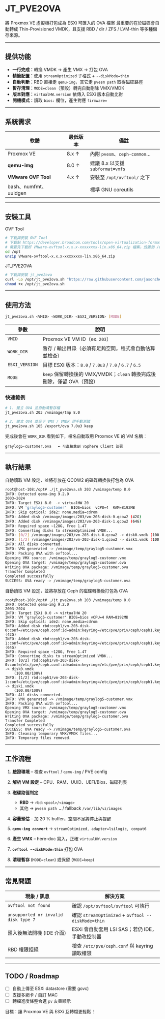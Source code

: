 # JT_PVE2OVA 

將 Proxmox VE 虛擬機打包成為 ESXi 可匯入的 OVA 檔案
最重要的在於磁碟會自動轉成 Thin-Provisioned VMDK，且支援 RBD / dir / ZFS / LVM-thin 等多種儲存來源。

---

## 提供功能

- **一行完成**：轉換 VMDK → 產生 VMX → 打包 OVA  
- **精簡配置**：使用 `streamOptimized` 子格式 + `--diskMode=thin`
- **自動判斷**：RBD 直接走 `qemu-img`，其它走 `pvesm path` 取得磁碟路徑
- **暫存清理**：`MODE=clean`（預設）轉完自動刪除 VMX/VMDK  
- **版本對應**：`virtualHW.version` 依傳入 ESXi 版本自動比對  
- **開機模式**：讀取 `bios:` 欄位，產生對應 `firmware=`  

---

## 系統需求

| 軟體                | 最低版本 | 備註                                   |
|---------------------|---------|----------------------------------------|
| Proxmox VE          | 8.x ↑   | 內附 `pvesm`、`ceph-common`…           |
| **qemu-img**        | 8.0 ↑   | 建議 8.x 以支援 `subformat=vmfs`       |
| **VMware OVF Tool** | 4.x ↑   | 安裝至 `/opt/ovftool/` 之下         |
| bash、numfmt、uuidgen|         | 標準 GNU coreutils                     |

---

## 安裝工具


OVF Tool
```bash
# 下載與安裝 OVF Tool
# 下載點 https://developer.broadcom.com/tools/open-virtualization-format-ovf-tool/latest
# 需要先下載好 VMware-ovftool-x.x.x-xxxxxxxx-lin.x86_64.zip 檔案，放置到 /opt/
cd /opt
unzip VMware-ovftool-x.x.x-xxxxxxxx-lin.x86_64.zip
```

JT_PVE2OVA
```bash
# 下載與安裝 jt_pve2ova
curl -Lo /opt/jt_pve2ova.sh "https://raw.githubusercontent.com/jasoncheng7115/it-scripts/refs/heads/master/jt_pve2ova/jt_pve2ova.sh"
chmod +x /opt/jt_pve2ova.sh
```

---

## 使用方法

```bash
jt_pve2ova.sh <VMID> <WORK_DIR> <ESXI_VERSION> [MODE]
```

| 參數             | 說明                                                 |
| -------------- | -------------------------------------------------- |
| `VMID`         | Proxmox VE VM ID（ex. `203`）                               |
| `WORK_DIR`     | 暫存 / 輸出目錄（必須有足夠空間，程式會自動估算並檢查）          |
| `ESXI_VERSION` | 目標 ESXi 版本：`8.0` / `7.0u3` / `7.0` / `6.7` / `6.5` |
| `MODE`         | `keep` 保留轉換後的 VMX/VMDK；`clean` 轉換完成後刪除，僅留 OVA（預設）                |

### 快速範例

```bash
# 1. 建立 OVA 並自動清暫存檔
jt_pve2ova.sh 203 /vmimage/tmp 8.0

# 2. 建立 OVA 並留下 VMX / VMDK 供手動測試
jt_pve2ova.sh 105 /export/ova 7.0u3 keep
```

完成後會在 `WORK_DIR` 看到如下，檔名自動取用 Proxmox VE 的 VM 名稱：

```
graylog5-customer.ova   ← 可直接拿到 vSphere Client 部署
```

---

## 執行結果


自動讀取 VM 設定，並將存放在 QCOW2 的磁碟轉換後打包為 OVA
```bash
root@host-108:/opt# ./jt_pve2ova.sh 203 /vmimage/temp 8.0
INFO: Detected qemu-img 9.2.0
2003–2024
INFO: Target ESXi 8.0  -> virtualHW 20
INFO: VM 'graylog5-customer'  BIOS=bios  vCPU=4  RAM=8192MB
INFO: Skip optical: ide2: none,media=cdrom
INFO: Added disk /vmimage/images/203/vm-203-disk-0.qcow2 (42G)
INFO: Added disk /vmimage/images/203/vm-203-disk-1.qcow2 (64G)
INFO: Required space ~128G, Free 1.4T
INFO: Converting disks to streamOptimized VMDK...
INFO: [0/2] /vmimage/images/203/vm-203-disk-0.qcow2 -> disk0.vmdk (100.00/100%)
INFO: [1/2] /vmimage/images/203/vm-203-disk-1.qcow2 -> disk1.vmdk (100.00/100%)
INFO: All disks converted.
INFO: VMX generated -> /vmimage/temp/graylog5-customer.vmx
INFO: Packing OVA with ovftool...
Opening VMX source: /vmimage/temp/graylog5-customer.vmx
Opening OVA target: /vmimage/temp/graylog5-customer.ova
Writing OVA package: /vmimage/temp/graylog5-customer.ova
Transfer Completed
Completed successfully
SUCCESS: OVA ready -> /vmimage/temp/graylog5-customer.ova
```

自動讀取 VM 設定，並將存放在 Ceph 的磁碟轉換後打包為 OVA
```
root@host-108:/opt# ./jt_pve2ova.sh 203 /vmimage/temp 8.0
INFO: Detected qemu-img 9.2.0
2003-2024
INFO: Target ESXi 8.0 -> virtualHW 20
INFO: VM 'graylog5-customer' BIOS=bios vCPU=4 RAM=8192MB
INFO: Skip optical: ide2: none,media=cdrom
INFO: Added disk rbd:ceph1/vm-203-disk-0:conf=/etc/pve/ceph.conf:id=admin:keyring=/etc/pve/priv/ceph/ceph1.keyring (42G)
INFO: Added disk rbd:ceph1/vm-203-disk-1:conf=/etc/pve/ceph.conf:id=admin:keyring=/etc/pve/priv/ceph/ceph1.keyring (64G)
INFO: Required space ~128G, Free 1.4T
INFO: Converting disks to streamOptimized VMDK...
INFO: [0/2] rbd:ceph1/vm-203-disk-0:conf=/etc/pve/ceph.conf:id=admin:keyring=/etc/pve/priv/ceph/ceph1.keyring -> disk0.vmdk
    (100.00/100%)
INFO: [1/2] rbd:ceph1/vm-203-disk-1:conf=/etc/pve/ceph.conf:id=admin:keyring=/etc/pve/priv/ceph/ceph1.keyring -> disk1.vmdk
    (100.00/100%)
INFO: All disks converted.
INFO: VMX generated -> /vmimage/temp/graylog5-customer.vmx
INFO: Packing OVA with ovftool...
Opening VMX source: /vmimage/temp/graylog5-customer.vmx
Opening OVA target: /vmimage/temp/graylog5-customer.ova
Writing OVA package: /vmimage/temp/graylog5-customer.ova
Transfer Completed                    
Completed successfully
SUCCESS: OVA ready -> /vmimage/temp/graylog5-customer.ova
INFO: Cleaning temporary VMX/VMDK files...
INFO: Temporary files removed.
```

---

## 工作流程

1. **驗證環境** – 檢查 `ovftool` / `qemu-img` / PVE config
2. **解析 VM 設定** – CPU、RAM、UUID、UEFI/Bios、磁碟列表
3. **磁碟路徑判定**

   * **RBD** → `rbd:<pool>/<image>`
   * 其他 → `pvesm path …` / fallback `/var/lib/vz/images`
4. **容量預估** – 加 20 % buffer，空間不足將停止與提醒
5. **`qemu-img convert`** → `streamOptimized, adapter=lsilogic, compat6`
6. **產生 VMX** – here-doc 寫入，正確 `virtualHW.version`
7. **`ovftool --diskMode=thin`** 打包 OVA
8. **清理暫存** (`MODE=clean`) 或保留 (`MODE=keep`)

---

## 常見問題

| 現象 / 訊息                              | 解決方案                                             |
| ------------------------------------ | ------------------------------------------------ |
| `ovftool not found`                  | 確認 `/opt/ovftool/ovftool` 可執行                    |
| `unsupported or invalid disk type 7` | 確認 `streamOptimized` + `ovftool --diskMode=thin` |
| 匯入後無法開機 (IDE 介面)                     | ESXi 會自動套用 LSI SAS；若仍 IDE，手動改控制器                 |
| RBD 權限拒絕                             | 檢查 `/etc/pve/ceph.conf` 與 keyring 讀取權限           |

---

## TODO / Roadmap

* [ ] 自動上傳至 ESXi datastore (需要 govc)
* [ ] 支援多網卡 / 自訂 MAC
* [ ] 轉檔進度條整合進 `pv` 友善顯示

目標：讓 Proxmox VE 與 ESXi 互轉檔更輕鬆！

